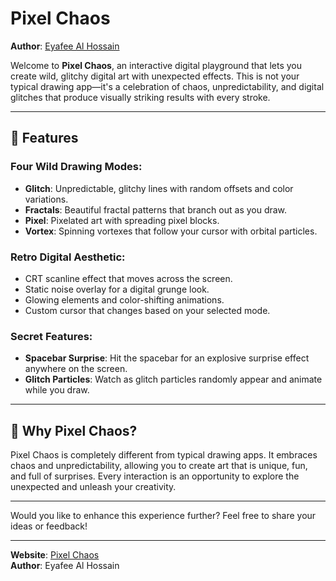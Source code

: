 # Pixel Chaos

**Author**: [Eyafee Al Hossain](https://web.cs.dal.ca/~ehossain/projects/pixel-chaos.html)  

Welcome to **Pixel Chaos**, an interactive digital playground that lets you create wild, glitchy digital art with unexpected effects. This is not your typical drawing app—it's a celebration of chaos, unpredictability, and digital glitches that produce visually striking results with every stroke.

---

## 🎨 Features

### Four Wild Drawing Modes:
- **Glitch**: Unpredictable, glitchy lines with random offsets and color variations.  
- **Fractals**: Beautiful fractal patterns that branch out as you draw.  
- **Pixel**: Pixelated art with spreading pixel blocks.  
- **Vortex**: Spinning vortexes that follow your cursor with orbital particles.  

### Retro Digital Aesthetic:
- CRT scanline effect that moves across the screen.  
- Static noise overlay for a digital grunge look.  
- Glowing elements and color-shifting animations.  
- Custom cursor that changes based on your selected mode.  

### Secret Features:
- **Spacebar Surprise**: Hit the spacebar for an explosive surprise effect anywhere on the screen.  
- **Glitch Particles**: Watch as glitch particles randomly appear and animate while you draw.  

---

## 🌟 Why Pixel Chaos?
Pixel Chaos is completely different from typical drawing apps. It embraces chaos and unpredictability, allowing you to create art that is unique, fun, and full of surprises. Every interaction is an opportunity to explore the unexpected and unleash your creativity.

---

Would you like to enhance this experience further? Feel free to share your ideas or feedback!

---
**Website**: [Pixel Chaos](https://web.cs.dal.ca/~ehossain/projects/pixel-chaos.html)  
**Author**: Eyafee Al Hossain  
